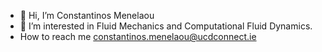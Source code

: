 - 👋 Hi, I’m Constantinos Menelaou
- 👀 I’m interested in Fluid Mechanics and Computational Fluid Dynamics.
- How to reach me constantinos.menelaou@ucdconnect.ie

<!---
konmenel/konmenel is a ✨ special ✨ repository because its `README.md` (this file) appears on your GitHub profile.
You can click the Preview link to take a look at your changes.
--->
